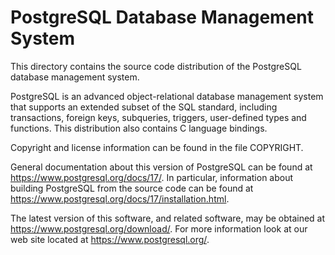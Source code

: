 PostgreSQL Database Management System
=====================================

This directory contains the source code distribution of the PostgreSQL
database management system.

PostgreSQL is an advanced object-relational database management system
that supports an extended subset of the SQL standard, including
transactions, foreign keys, subqueries, triggers, user-defined types
and functions.  This distribution also contains C language bindings.

Copyright and license information can be found in the file COPYRIGHT.

General documentation about this version of PostgreSQL can be found at
<https://www.postgresql.org/docs/17/>.  In particular, information
about building PostgreSQL from the source code can be found at
<https://www.postgresql.org/docs/17/installation.html>.

The latest version of this software, and related software, may be
obtained at <https://www.postgresql.org/download/>.  For more information
look at our web site located at <https://www.postgresql.org/>.

